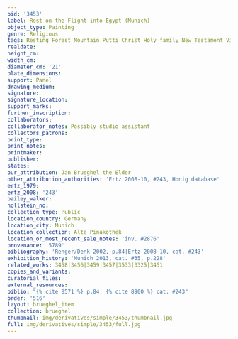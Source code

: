 ```yaml
---
pid: '3453'
label: Rest on the Flight into Egypt (Munich)
object_type: Painting
genre: Religious
tags: Resting Forest Mountain Putti Christ Holy_family New_Testament Virgin_Mary
realdate: 
height_cm: 
width_cm: 
diameter_cm: '21'
plate_dimensions: 
support: Panel
drawing_medium: 
signature: 
signature_location: 
support_marks: 
further_inscription: 
collaborators: 
collaborator_notes: Possibly studio assistant
collectors_patrons: 
print_type: 
print_notes: 
printmaker: 
publisher: 
states: 
our_attribution: Jan Brueghel the Elder
other_attribution_authorities: 'Ertz 2008-10, #243, Honig database'
ertz_1979: 
ertz_2008: '243'
bailey_walker: 
hollstein_no: 
collection_type: Public
location_country: Germany
location_city: Munich
location_collection: Alte Pinakothek
location_or_most_recent_sale_notes: 'inv. #2876'
provenance: '5789'
bibliography: 'Renger/Denk 2002, p.84|Ertz 2008-10, cat. #243'
exhibition_history: 'Munich 2013, cat. #35, p.228'
related_works: 3458|3456|3459|3457|3533|3325|3451
copies_and_variants: 
curatorial_files: 
external_resources: 
biblio: "{% cite 8571 %} p.84, {% cite 8900 %} cat. #243"
order: '516'
layout: brueghel_item
collection: brueghel
thumbnail: img/derivatives/simple/3453/thumbnail.jpg
full: img/derivatives/simple/3453/full.jpg
---
```

